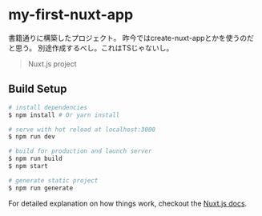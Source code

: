 # my-first-nuxt-app

書籍通りに構築したプロジェクト。
昨今ではcreate-nuxt-appとかを使うのだと思う。
別途作成するべし。これはTSじゃないし。

> Nuxt.js project

## Build Setup

``` bash
# install dependencies
$ npm install # Or yarn install

# serve with hot reload at localhost:3000
$ npm run dev

# build for production and launch server
$ npm run build
$ npm start

# generate static project
$ npm run generate
```

For detailed explanation on how things work, checkout the [Nuxt.js docs](https://github.com/nuxt/nuxt.js).

